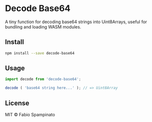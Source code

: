 # Decode Base64

A tiny function for decoding base64 strings into Uint8Arrays, useful for bundling and loading WASM modules.

## Install

```sh
npm install --save decode-base64
```

## Usage

```ts
import decode from 'decode-base64';

decode ( 'base64 string here...' ); // => Uint8Array
```

## License

MIT © Fabio Spampinato
